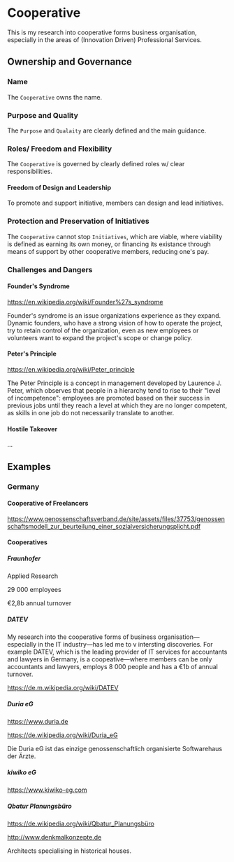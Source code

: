 # Cooperative

This is my research into cooperative forms business organisation, especially in the areas of (Innovation Driven) Professional Services.

## Ownership and Governance

### Name

The `Cooperative` owns the name.

### Purpose and Quality

The `Purpose` and `Qualaity` are clearly defined and the main guidance.

### Roles/ Freedom and Flexibility

The `Cooperative` is governed by clearly defined roles w/ clear responsibilities.

#### Freedom of Design and Leadership

To promote and support initiative, members can design and lead initiatives.

### Protection and Preservation of Initiatives

The `Cooperative` cannot stop `Initiatives`, which are viable, where viability is defined as earning its own money, or financing its existance through means of support by other cooperative members, reducing one's pay.

### Challenges and Dangers

#### Founder's Syndrome

https://en.wikipedia.org/wiki/Founder%27s_syndrome

Founder's syndrome is an issue organizations experience as they expand. Dynamic founders, who have a strong vision of how to operate the project, try to retain control of the organization, even as new employees or volunteers want to expand the project's scope or change policy.

#### Peter's Principle

https://en.wikipedia.org/wiki/Peter_principle

The Peter Principle is a concept in management developed by Laurence J. Peter, which observes that people in a hierarchy tend to rise to their "level of incompetence": employees are promoted based on their success in previous jobs until they reach a level at which they are no longer competent, as skills in one job do not necessarily translate to another.

#### Hostile Takeover

...

## Examples

### Germany

#### Cooperative of Freelancers

https://www.genossenschaftsverband.de/site/assets/files/37753/genossenschaftsmodell_zur_beurteilung_einer_sozialversicherungsplicht.pdf

#### Cooperatives

##### Fraunhofer

Applied Research

29 000 employees

€2,8b annual turnover

##### DATEV

My research into the cooperative forms of business organisation—especially in the IT industry—has led me to v intersting discoveries. For example DATEV, which is the leading provider of IT services for accountants and lawyers in Germany, is a coopeative—where members can be only accountants and lawyers, employs 8 000 people and has a €1b of annual turnover.

https://de.m.wikipedia.org/wiki/DATEV

##### Duria eG 

https://www.duria.de

https://de.wikipedia.org/wiki/Duria_eG

Die Duria eG ist das einzige genossenschaftlich organisierte Softwarehaus der Ärzte.

##### kiwiko eG

https://www.kiwiko-eg.com

##### Qbatur Planungsbüro

https://de.wikipedia.org/wiki/Qbatur_Planungsbüro

http://www.denkmalkonzepte.de

Architects specialising in historical houses.
